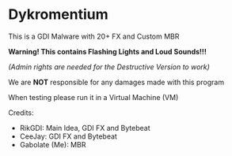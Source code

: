 # Dykromentium

This is a GDI Malware with 20+ FX and Custom MBR

**Warning! This contains Flashing Lights and Loud Sounds!!!**

*(Admin rights are needed for the Destructive Version to work)*

We are **NOT** responsible for any damages made with this program

When testing please run it in a Virtual Machine (VM)

Credits:
- RikGDI: Main Idea, GDI FX and Bytebeat
- CeeJay: GDI FX and Bytebeat
- Gabolate (Me): MBR
